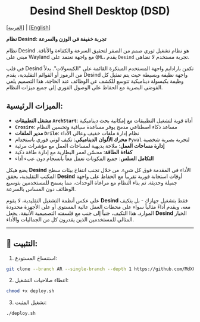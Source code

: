 <h1 align=center>Desind Shell Desktop (DSD)</h1>

[[العربية](https://github.com/MdX07r/Desind/tree/AR)] | [[English](https://github.com/MdX07r/Desind)]

**نظام Desind: تجربة خفيفة في الوزن والسرعة**

نظام Desind هو نظام تشغيل ثوري صمم من الصفر لتحقيق السرعة والكفاءة والأناقة. مبني على Wayland مع واجهة تعتمد على `QML`، يقدم `Desind` تجربة مستخدم لا تضاهى.

في قلب Desind تكمن بارادايم واجهة المستخدم المبتكرة القائمة على "الكبسولات". بدلاً من الرموز أو القوائم التقليدية، يقدم Desind واجهة نظيفة وبسيطة حيث يتم تمثيل كل وظيفة بكبسولة ديناميكية تتوسع للكشف عن الوظائف عند الحاجة. هذا التصميم يلغي الفوضى البصرية مع الحفاظ على الوصول الفوري إلى جميع ميزات النظام.

## الميزات الرئيسية:

- **مشغل التطبيقات `ArchStart`**: أداة قوية لتشغيل التطبيقات مع إمكانية بحث ديناميكية
- **`Crosire`**: مساعد ذكاء اصطناعي مدمج يوفر مساعدة سياقية وتحسين النظام
- **مدير الملفات `Drile`**: نظام إدارة ملفات خفيف وعالي الأداء
- **محرك الألوان الديناميكي**: تكيف لوني فوري باستخدام `Pywal` لتجربة بصرية شخصية
- **إدارة مساحات العمل**: ملاحة بديهية لمساحات العمل مع مؤشرات مرئية
- **كفاءة الطاقة**: محسّن لعمر البطارية مع إدارة طاقة ذكية
- **التكامل السلس**: جميع المكونات تعمل معاً بانسجام دون عبء أداء

يضع هيكل **Desind** الأداء في المقدمة فوق كل شيء. من خلال تجنب انتفاخ بيئات سطح المكتب التقليدية، يحقق **Desind** أوقات استجابة فورية تقريباً مع الحفاظ على واجهة جميلة وحديثة. تم بناء النظام مع مراعاة الوحدات، مما يسمح للمستخدمين بتوسيع الوظائف دون المساس بالسرعة.

على عكس أنظمة التشغيل التقليدية، لا يقوم **Desind** فقط بتشغيل جهازك - بل يتكيف معه، ويقدم أداءً مثالياً سواء على محطات العمل عالية المستوى أو على الأجهزة محدودة الموارد. هذا التكيف، جنباً إلى جنب مع فلسفته التصميمية الأنيقة، يجعل **Desind** الخيار المثالي للمستخدمين الذين يقدرون كل من الجماليات والأداء.

---

## 🔹 التثبيت:

1. استنساخ المستودع:
```bash
git clone --branch AR --single-branch --depth 1 https://github.com/MdX07r/Desind.git
```
2. اعطاء صلاحيات التشغيل:
```bash
chmod +x deploy.sh
```
3. تشغيل المثبت:
```bash
./deploy.sh
```

